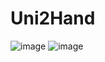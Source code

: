 # Uni2Hand
 ![image](https://github.com/thynhacute/reactjs-demo/assets/77708167/afccb560-e199-4f78-a87e-0a7edf065c66)
 ![image](https://github.com/thynhacute/reactjs-demo/assets/77708167/8cecff70-f7b6-43e0-82e7-a35a754f2703)


